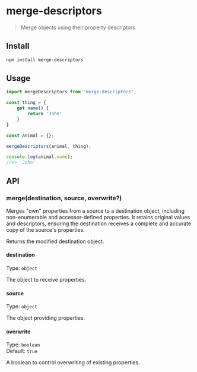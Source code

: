 # merge-descriptors

> Merge objects using their property descriptors

## Install

```sh
npm install merge-descriptors
```

## Usage

```js
import mergeDescriptors from 'merge-descriptors';

const thing = {
	get name() {
		return 'John'
	}
}

const animal = {};

mergeDescriptors(animal, thing);

console.log(animal.name);
//=> 'John'
```

## API

### merge(destination, source, overwrite?)

Merges "own" properties from a source to a destination object, including non-enumerable and accessor-defined properties. It retains original values and descriptors, ensuring the destination receives a complete and accurate copy of the source's properties.

Returns the modified destination object.

#### destination

Type: `object`

The object to receive properties.

#### source

Type: `object`

The object providing properties.

#### overwrite

Type: `boolean`\
Default: `true`

A boolean to control overwriting of existing properties.

